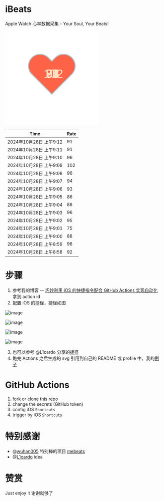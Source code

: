 # iBeats
Apple Watch 心率数据采集 - Your Soul, Your Beats!

![](./files/heart.svg)

<!--START_SECTION:my_heart_rate-->
| Time | Rate | 
 | ---- | ---- | 
| 2024年10月28日 上午9:12 | 91 |
| 2024年10月28日 上午9:11 | 91 |
| 2024年10月28日 上午9:10 | 96 |
| 2024年10月28日 上午9:09 | 102 |
| 2024年10月28日 上午9:08 | 96 |
| 2024年10月28日 上午9:07 | 94 |
| 2024年10月28日 上午9:06 | 93 |
| 2024年10月28日 上午9:05 | 86 |
| 2024年10月28日 上午9:04 | 88 |
| 2024年10月28日 上午9:03 | 96 |
| 2024年10月28日 上午9:02 | 95 |
| 2024年10月28日 上午9:01 | 75 |
| 2024年10月28日 上午9:00 | 88 |
| 2024年10月28日 上午8:59 | 98 |
| 2024年10月28日 上午8:58 | 92 |

<!--END_SECTION:my_heart_rate-->

# 步骤
1. 参考我的博客 -- [巧妙利用 iOS 的快捷指令配合 GitHub Actions 实现自动化](https://github.com/yihong0618/gitblog/issues/198) 拿到 action id
2. 配置 iOS 的捷径，捷径如图

![image](https://user-images.githubusercontent.com/15976103/122154218-0db0b480-ce97-11eb-93bb-5aec07c558dc.png)

![image](https://user-images.githubusercontent.com/15976103/122154236-186b4980-ce97-11eb-8e4b-70551a0391ae.png)

![image](https://user-images.githubusercontent.com/15976103/122154268-2d47dd00-ce97-11eb-902e-3acf292265a9.png)

![image](https://user-images.githubusercontent.com/15976103/122174055-fa144680-ceb4-11eb-9be2-3eb83cd516f7.png)

3. 也可以参考 @L1cardo 分享的[捷径](https://www.icloud.com/shortcuts/6ab6047b459c41ad822ad6b94b1c03d4)
4. 跑完 Actions 之后生成的 svg 引用到自己的 README 或 profile 中，我的[例子](https://github.com/yihong0618) 

# GitHub Actions

1. fork or clone this repo
2. change the secrets (GitHub token)
3. config iOS `Shortcuts` 
4. trigger by iOS `Shortcuts`

# 特别感谢
- @[wuhan005](https://github.com/wuhan005) 特别棒的项目 [mebeats](https://github.com/wuhan005/mebeats)
- @[L1cardo](https://github.com/L1cardo) idea

# 赞赏
Just enjoy it
谢谢就够了
